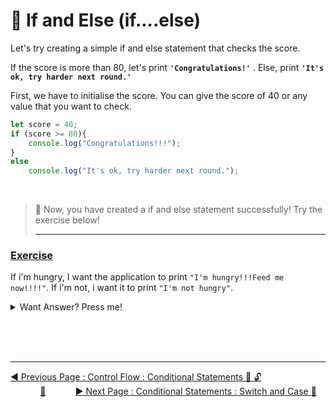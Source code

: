 # :key: If and Else \(if....else\)

Let's try creating a simple if and else statement that checks the score.

If the score is more than 80, let's print **`'Congratulations!'`** . Else, print **`'It's ok, try harder next round.'`**

First, we have to initialise the score. You can give the score of 40 or any value that you want to check.

```javascript
let score = 40;
if (score >= 80){
    console.log("Congratulations!!!");
}
else
    console.log("It's ok, try harder next round.");
```
<br>

> :tada:    Now, you have created a if and else statement successfully! Try the exercise below!
<br><hr>


### <ins>Exercise</ins>

If i'm hungry, I want the application to print `"I'm hungry!!!Feed me now!!!!"`. If i'm not, i want it to print `"I'm not hungry"`.

<details>
<summary>Want Answer? Press me!</summary>
<br>

```javascript
let hungry = false;
if (hungry){	//hungry === true
    console.log("I'm hungry!!!Feed me now!!!!");
}
else
    console.log("I'm not hungry");
```
</details>

<br><br><br>
<hr>

[:arrow_backward: Previous Page : Control Flow : Conditional Statements :triangular_flag_on_post: :unlock:](../control-flow/conditional-statements/README.md)  &nbsp;&nbsp;&nbsp;&nbsp;&nbsp;&nbsp;&nbsp;&nbsp;&nbsp;&nbsp;&nbsp;&nbsp;[:house_with_garden:](../../README.md)&nbsp;&nbsp;&nbsp;&nbsp;&nbsp;&nbsp;&nbsp;&nbsp;&nbsp;&nbsp;&nbsp;    [:arrow_forward: Next Page : Conditional Statements : Switch and Case :key: ](switch-and-case.md)
